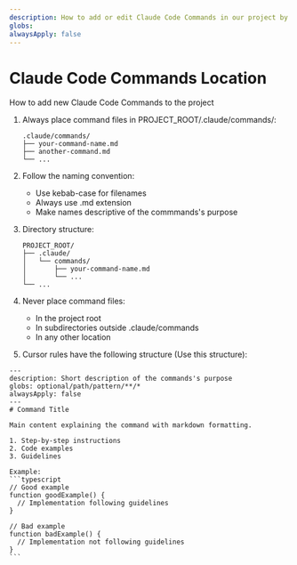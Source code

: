 ```yaml
---
description: How to add or edit Claude Code Commands in our project by following the Cursor rules formatting structure
globs: 
alwaysApply: false
---
```

# Claude Code Commands Location

How to add new Claude Code Commands to the project

1. Always place command files in PROJECT_ROOT/.claude/commands/:
    ```
    .claude/commands/
    ├── your-command-name.md
    ├── another-command.md
    └── ...
    ```

2. Follow the naming convention:
    - Use kebab-case for filenames
    - Always use .md extension
    - Make names descriptive of the commmands's purpose

3. Directory structure:
    ```
    PROJECT_ROOT/
    ├── .claude/
    │   └── commands/
    │       ├── your-command-name.md
    │       └── ...
    └── ...
    ```

4. Never place command files:
    - In the project root
    - In subdirectories outside .claude/commands
    - In any other location

5. Cursor rules have the following structure (Use this structure):

````
---
description: Short description of the commands's purpose
globs: optional/path/pattern/**/* 
alwaysApply: false
---
# Command Title

Main content explaining the command with markdown formatting.

1. Step-by-step instructions
2. Code examples
3. Guidelines

Example:
```typescript
// Good example
function goodExample() {
  // Implementation following guidelines
}

// Bad example
function badExample() {
  // Implementation not following guidelines
}
```
````
